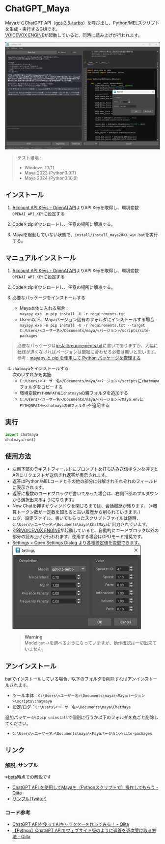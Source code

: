 # ChatGPT_Maya
MayaからChatGPT API（[gpt-3.5-turbo](https://platform.openai.com/docs/guides/chat)）を呼び出し、Python/MELスクリプトを生成・実行するGUIです。  
[VOICEVOX ENGINE](https://github.com/VOICEVOX/voicevox_engine)が起動していると、同時に読み上げが行われます。  

![example1](.images/example1.png)

> テスト環境 :
> * Windows 10/11
> * Maya 2023 (Python3.9.7)
> * Maya 2024 (Python3.10.8)

## インストール
1. [Account API Keys - OpenAI API](https://platform.openai.com/account/api-keys)よりAPI Keyを取得し、環境変数`OPENAI_API_KEY`に設定する  

2. Codeをzipダウンロードし、任意の場所に解凍する。

3. Mayaを起動していない状態で、`install/install_maya20XX_win.bat`を実行する。

## マニュアルインストール
1. [Account API Keys - OpenAI API](https://platform.openai.com/account/api-keys)よりAPI Keyを取得し、環境変数`OPENAI_API_KEY`に設定する  

2. Codeをzipダウンロードし、任意の場所に解凍する。

3. 必要なパッケージをインストールする
    * Maya本体に入れる場合 :  
    `mayapy.exe -m pip install -U -r requirements.txt`
    * Users以下、Mayaバージョン固有のフォルダにインストールする場合 :  
    `mayapy.exe -m pip install -U -r requirements.txt --target C:/Users/<ユーザー名>/Documents/maya/<バージョン>/scripts/site-packages`

> 必要なパッケージは[install/requirements.txt](install/requirements.txt)に書いてありますか、大幅に仕様が違くなければバージョンは厳密に合わせる必要は無いと思います。  
> 参考 : [mayapy と pip を使用して Python パッケージを管理する](https://help.autodesk.com/view/MAYAUL/2023/JPN/?guid=GUID-72A245EC-CDB4-46AB-BEE0-4BBBF9791627)

4. `chatmaya`をインストールする  
    次のいずれかを実施:
    * `C:/Users/<ユーザー名>/Documents/maya/<バージョン>/scripts`に`chatmaya`フォルダをコピーする
    * 環境変数`PYTHONPATH`に`chatmaya`の親フォルダを追加する
    * `C:/Users/<ユーザー名>/Documents/maya/<バージョン>/Maya.env`に`PYTHONPATH=<chatmayaの親フォルダ>`を追記する

## 実行
```python
import chatmaya
chatmaya.run()
```

## 使用方法
* 左側下部のテキストフィールドにプロンプトを打ち込み送信ボタンを押すとAPIにリクエストが送信され返答が表示されます。
* 返答はPython/MELコードとその他の部分に分解されそれぞれのフィールドに表示されます。
* 返答に複数のコードブロックが書いてあった場合は、右側下部のプルダウンから選択出来るようになります。
* New Chatを押すかウィンドウを閉じるまでは、会話履歴が残ります。（※概算トークン数が一定数を超えると古い履歴から削られていきます。）
* ログ、設定ファイル、書いてもらったスクリプトファイルは随時、`C:\Users\<ユーザー名>\Documents\maya\ChatMaya`に出力されています。
* 別途[VOICEVOX ENGINE](https://github.com/VOICEVOX/voicevox_engine)が起動していると、自動的にコードブロック以外の部分の読み上げが行われます。使用する場合はGPUモード推奨です。
* Settings > Open Settings Dialog より各種設定値を変更できます。
    ![settings](.images/settings.png)
    > **Warning**  
    > Model:`gpt-4`を選べるようになっていますが、動作確認は一切出来ていません。


## アンインストール
batでインストールしている場合、以下のフォルダを削除すればアンインストールされます。  
* ツール本体：`C:\Users\<ユーザー名>\Documents\maya\<Mayaバージョン>\scripts\chatmaya`
* 設定/ログ：`C:\Users\<ユーザー名>\Documents\maya\ChatMaya`

追加パッケージは`pip uninstall`で個別に行うか以下のフォルダを丸ごと削除してください。
* `C:\Users\<ユーザー名>\Documents\maya\<Mayaバージョン>\site-packages`

## リンク
### 解説, サンプル
※[beta](https://github.com/akasaki1211/ChatGPT_Maya/tree/beta)時点での解説です
* [ChatGPT API を使用してMayaを（Pythonスクリプトで）操作してもらう - Qiita](https://qiita.com/akasaki1211/items/34d0f89e0ae2c6efaf48)
* [サンプル(Twitter)](https://twitter.com/akasaki1211/status/1632704327340150787)

### コード参考
* [ChatGPT APIを使ってAIキャラクターを作ってみる！ - Qiita](https://qiita.com/sakasegawa/items/db2cff79bd14faf2c8e0)
* [【Python】ChatGPT APIでウェブサイト版のように返答を逐次受け取る方法 - Qiita](https://qiita.com/Cartelet/items/cfc07fc499b6ebbc7dde)